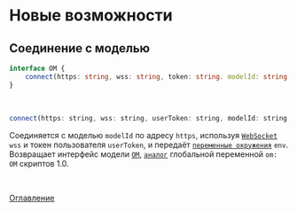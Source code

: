 # Новые возможности

## Соединение с моделью<a name="modelConnect"></a>

```ts
interface OM {
	connect(https: string, wss: string, token: string. modelId: string, env: Object): OM;
}
```

&nbsp;

```js
connect(https: string, wss: string, userToken: string, modelId: string, env: Object): OM
```
Соединяется с моделью `modelId` по адресу `https`, используя [`WebSocket`](https://ru.wikipedia.org/wiki/WebSocket) `wss` и токен пользователя `userToken`, и передаёт [`переменные окружения`](https://ru.wikipedia.org/wiki/%D0%9F%D0%B5%D1%80%D0%B5%D0%BC%D0%B5%D0%BD%D0%BD%D0%B0%D1%8F_%D1%81%D1%80%D0%B5%D0%B4%D1%8B) `env`. Возвращает интерфейс модели [`OM`](https://github.com/optimacros/scripts_documentation/blob/main/API/API.md#OM), [`аналог`](https://github.com/optimacros/scripts_documentation/blob/main/appendix/constraints.md#singleModel) глобальной переменной `om: OM` скриптов 1.0.

&nbsp;

[Оглавление](../README.md)